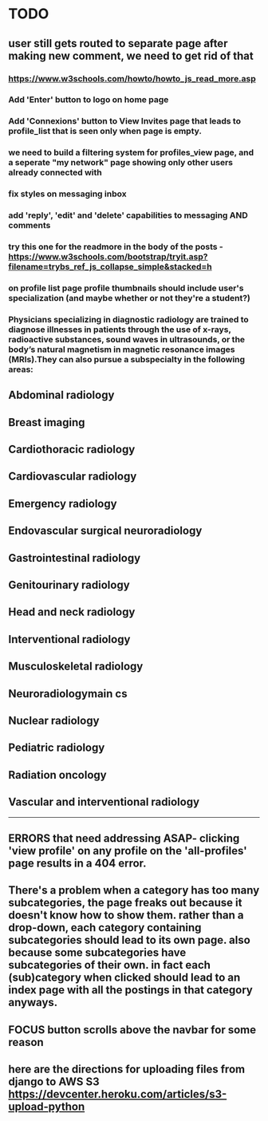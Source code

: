 # TODO #

<!-- GSC -->
##  user still gets routed to separate page after making new comment, we need to get rid of that 


###  https://www.w3schools.com/howto/howto_js_read_more.asp


### Add 'Enter' button to logo on home page

### Add 'Connexions' button to View Invites page that leads to profile_list that is seen only when page is empty. 

### we need to build a filtering system for profiles_view page, and a seperate "my network" page showing only other users already connected with


### fix styles on messaging inbox

### add 'reply', 'edit' and 'delete' capabilities to messaging AND comments


###  try this one for the readmore in the body of the posts - https://www.w3schools.com/bootstrap/tryit.asp?filename=trybs_ref_js_collapse_simple&stacked=h


### on profile list page profile thumbnails should include user's specialization (and maybe whether or not they're a student?)


<!-- For the MVP I haven't included every single sub-specialty within every category because there are just too many and it makes more sense to find out exactly who will be using the app and how they're going to be using it. We still may decide that the user is going to create the subcategory specializations by entering it onto a field on their profile, or peraps through a system of hashtags on the body of their posts
So for the time being I'm leaving the lists of subgaregories here on this page.  -->

### Physicians specializing in diagnostic radiology are trained to diagnose illnesses in patients through the use of x-rays, radioactive substances, sound waves in ultrasounds, or the body’s natural magnetism in magnetic resonance images (MRIs).They can also pursue a subspecialty in the following areas:

## Abdominal radiology
## Breast imaging
## Cardiothoracic radiology
## Cardiovascular radiology
## Emergency radiology
## Endovascular surgical neuroradiology
## Gastrointestinal radiology
## Genitourinary radiology
## Head and neck radiology
## Interventional radiology
## Musculoskeletal radiology
## Neuroradiologymain cs
## Nuclear radiology
## Pediatric radiology
## Radiation oncology
## Vascular and interventional radiology 
---------------------------

 
## ERRORS that need addressing ASAP- clicking 'view profile' on any profile on the 'all-profiles' page results in a 404 error.

## There's a problem when a category has too many subcategories, the page freaks out because it doesn't know how to show them. rather than a drop-down, each category containing subcategories should lead to its own page. also because some subcategories have subcategories of their own. in fact each (sub)category when clicked should lead to an index page with all the postings in that category anyways. 

## FOCUS button scrolls above the navbar for some reason

## here are the directions for uploading files from django to AWS S3     https://devcenter.heroku.com/articles/s3-upload-python
